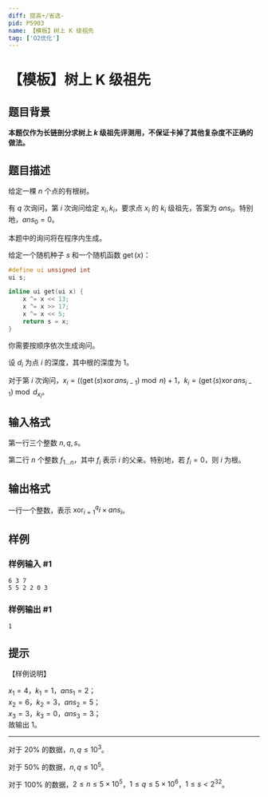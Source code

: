 ```yaml
---
diff: 提高+/省选-
pid: P5903
name: 【模板】树上 K 级祖先
tag: ['O2优化']
---
```

# 【模板】树上 K 级祖先
## 题目背景

**本题仅作为长链剖分求树上 $k$ 级祖先评测用，不保证卡掉了其他复杂度不正确的做法。**
## 题目描述

给定一棵 $n$ 个点的有根树。

有 $q$ 次询问，第 $i$ 次询问给定 $x_i, k_i$，要求点 $x_i$ 的 $k_i$ 级祖先，答案为 $ans_i$。特别地，$ans_0 = 0$。



本题中的询问将在程序内生成。

给定一个随机种子 $s$ 和一个随机函数 $\operatorname{get}(x)$：

```cpp
#define ui unsigned int
ui s;

inline ui get(ui x) {
	x ^= x << 13;
	x ^= x >> 17;
	x ^= x << 5;
	return s = x; 
}
```

你需要按顺序依次生成询问。

设 $d_i$ 为点 $i$ 的深度，其中根的深度为 $1$。

对于第 $i$ 次询问，$x_i = ((\operatorname{get}(s) \operatorname{xor} ans_{i-1}) \bmod n) + 1$，$k_i = (\operatorname{get}(s) \operatorname{xor} ans_{i-1}) \bmod d_{x_i}$。
## 输入格式

第一行三个整数 $n, q, s$。

第二行 $n$ 个整数 $f_{1\dots n}$，其中 $f_i$ 表示 $i$ 的父亲。特别地，若 $f_i = 0$，则 $i$ 为根。
## 输出格式

一行一个整数，表示 $\operatorname{xor}_{i=1}^q i \times ans_i$。
## 样例

### 样例输入 #1
```
6 3 7
5 5 2 2 0 3

```
### 样例输出 #1
```
1

```
## 提示

【样例说明】

$x_1 = 4$，$k_1 = 1$，$ans_1 = 2$；  
$x_2 = 6$，$k_2 = 3$，$ans_2 = 5$；  
$x_3 = 3$，$k_3 = 0$，$ans_3 = 3$；  
故输出 $1$。

---

对于 $20\%$ 的数据，$n,q \le 10^3$。

对于 $50\%$ 的数据，$n,q \le 10^5$。

对于 $100\%$ 的数据，$2 \le n \le 5 \times 10^5$，$1 \le q \le 5 \times 10^6$，$1 \le s < 2^{32}$。
